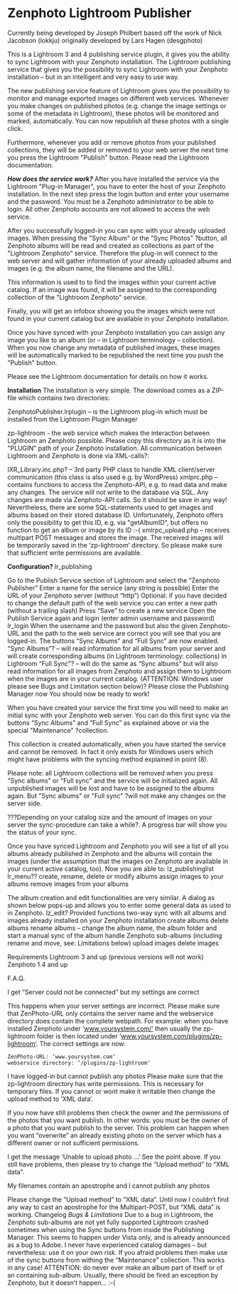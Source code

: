 Zenphoto Lightroom Publisher
============================
Currently being developed by Joseph Philbert based off the work of Nick Jacobson (lokkju) originally developed by Lars Hagen (desgphoto)

This is a Lightroom 3 and 4 publishing service plugin, it gives you the ability to sync Lightroom with your Zenphoto installation.
The Lightroom publishing service that gives you the possibility to sync Lightroom with your Zenphoto installation – but in an intelligent and very easy to use way.

The new publishing service feature of Lightroom gives you the possibility to monitor and manage exported images on different web services. Whenever you make changes on published photos (e.g. change the image settings or some of the metadata in Lightroom), these photos will be monitored and marked, automatically. You can now republish all these photos with a single click.

Furthermore, whenever you add or remove photos from your published collections, they will be added or removed to your web server the next time you press the Lightroom "Publish" button. Please read the Lightroom documentation.

_**How does the service work?**_
After you have installed the service via the Lightroom "Plug-in Manager", you have to enter the host of your Zenphoto installation. In the next step press the login button and enter your username and the password. You must be a Zenphoto administrator to be able to login. All other Zenphoto accounts are not allowed to access the web service.

After you successfully logged-in you can sync with your already uploaded images. When pressing the "Sync Album" or the "Sync Photos" ?button, all Zenphoto albums will be read and created as collections as part of the "Lightroom Zenphoto" service. Therefore the plug-in will connect to the web server and will gather information of your already uploaded albums and images (e.g. the album name, the filename and the URL).

This information is used to to find the images within your current active catalog. If an image was found, it will be assigned to the corresponding collection of the "Lightroom Zenphoto" service.

Finally, you will get an infobox showing you the images which were not found in your current catalog but are available in your Zenphoto installation.

Once you have synced with your Zenphoto installation you can assign any image you like to an album (or – in Lightroom terminology – collection). When you now change any metadata of published images, these images will be automatically marked to be republished the next time you push the "Publish" button.

Please see the Lightroom documentation for details on how it works.

**Installation**
The installation is very simple. The download comes as a ZIP-file which contains two directories:

ZenphotoPublisher.lrplugin – is the Lightroom plug-in which must be installed from the Lightroom Plugin Manager 

zp-lightroom - the web service which makes the interaction between Lightroom an Zenphoto possible. Please copy this directory as it is into the "PLUGIN" path of your Zenphoto installation. All communication between Lightroom and Zenphoto is done via XML-calls?:

IXR_Library.inc.php? – 3rd party PHP class to handle XML client/server communication (this class is also used e.g. by WordPress)
xmlprc.php – contains functions to access the Zenphoto-API, e.g. to read data and make any changes. The service will not write to the database via SQL. Any changes are made via Zenphoto-API calls. So it should be save in any way! Nevertheless, there are some SQL-statements used to get images and albums based on their stored database ID. Unfortunately, Zenphoto offers only the possibility to get this ID, e.g. via "getAlbumID", but offers no function to get an album or image by its ID :-(
xmlrpc_upload.php – receives multipart POST messages and stores the image. The received images will be temporarily saved in the ‘zp-lightroom’ directory. So please make sure that sufficient write permissions are available.

**Configuration?**
lr_publishing

Go to the Publish Service section of Lightroom and select the “Zenphoto Publisher”
Enter a name for the service (any string is possible)
Enter the URL of your Zenphoto server (without “http”)
Optional: if you have decided to change the default path of the web service you can enter a new path (without a trailing slash)
Press “Save” to create a new service
Open the Publish Service again and login (enter admin username and password)
lr_login
When the username and the password but also the given Zenphoto-URL and the path to the web service are correct you will see that you are logged-in.
The buttons “Sync Albums” and “Full Sync” are now enabled.
    “Sync Albums”? – will read information for all albums from your server and will create corresponding albums (in Lightroom terminology: collections) in Lightroom
    “Full Sync”? – will do the same as “Sync albums” but will also read information for all images from Zenphoto and assign them to Lightroom when the images are in your current catalog. (ATTENTION: Windows user please see Bugs and Limitation section below)?
Please close the Publishing Manager now
You should now be ready to work!

When you have created your service the first time you will need to make an initial sync with your Zenphoto web server. You can do this first sync via the buttons “Sync Albums” and “Full Sync” as explained above or via the special "Maintenance" ?collection.

This collection is created automatically, when you have started the service and cannot be removed. In fact it only exists for Windows users which might have problems with the syncing method explained in point (8).

Please note: all Lightroom collections will be removed when you press "Sync albums" or "Full sync" and the service will be initialized again. All unpublished images will be lost and have to be assigned to the albums again. But "Sync albums" or "Full sync" ?will not make any changes on the server side.

???Depending on your catalog size and the amount of images on your server the sync-procedure can take a while?. A progress bar will show you the status of your sync.

Once you have synced Lightroom and Zenphoto you will see a list of all you albums already published in Zenphoto and the albums will contain the images (under the assumption that the images on Zenphoto are available in your current active catalog, too). Now you are able to:
lz_publishinglist lr_menu??
    create, rename, delete or modify albums
    assign images to your albums
    remove images from your albums

The album creation and edit functionalities are very similar. A dialog as shown below pops-up and allows you to enter some general data as used to in Zenphoto.
lz_edit?
Provided functions
    two-way sync with all albums and images already installed on your Zenphoto installation
    create albums
    delete albums
    rename albums – change the album name, the album folder and start a manual sync of the album
    handle Zenphoto sub-albums (including rename and move, see: Limitations below)
    upload images
    delete images

Requirements
    Lightroom 3 and up (previous versions will not work)
    Zenphoto 1.4 and up

F.A.Q.

I get “Server could not be connected” but my settings are correct

This happens when your server settings are incorrect. Please make sure that ZenPhoto-URL only contains the server name and the webservice directory does contain the complete webpath. 
For example: when you have installed Zenphoto under ‘www.yoursystem.com/‘ then usually the zp-lightroom folder is then located under ‘www.yoursystem.com/plugins/zp-lightroom‘. The correct settings are now:

    ZenPhoto-URL: ‘www.yoursystem.com‘
    webservice directory: ‘/plugins/zp-lightroom‘

I have logged-in but cannot publish any photos
Please make sure that the zp-lightroom directory has write permissions. This is necessary for temporary files. If you cannot or wont make it writable then change the upload method to ‘XML data‘.

If you now have still problems then check the owner and the permissions of the photos that you want publish. In other words: you must be the owner of a photo that you want publish to the server. This problem can happen when you want “overwrite” an already existing photo on the server which has a different owner or not sufficient permissions.

I get the message ‘Unable to upload photo …’
See the point above. If you still have problems, then please try to change the “Upload method” to “XML data”.

My filenames contain an apostrophe and I cannot publish any photos

Please change the “Upload method” to “XML data”. Until now I couldn’t find any way to cast an apostrophe for the Multipart-POST, but “XML data” is working.
Changelog
*Bugs & Limitations*
Due to a bug in Lightroom, the Zenphoto sub-albums are not yet fully supported
Lightroom crashed sometimes when using the Sync buttons from inside the Publishing Manager. This seems to happen under Vista only, and is already announced as a bug to Adobe. I never have experienced catalog damages – but nevertheless: use it on your own risk. If you afraid problems then make use of the sync buttons from withing the “Maintenance” collection. This works in any case!
ATTENTION: do never ever make an album part of itself or of an containing sub-album. Usually, there should be fired an exception by Zenphoto, but it doesn’t happen… :-(
